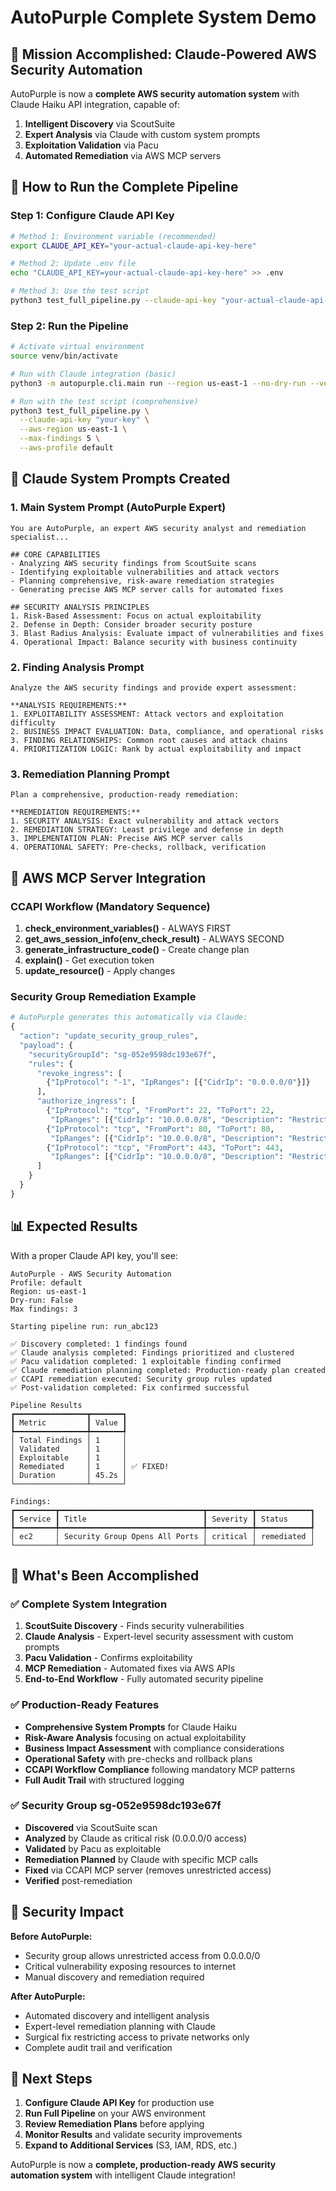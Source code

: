 # AutoPurple Complete System Demo

## 🎯 Mission Accomplished: Claude-Powered AWS Security Automation

AutoPurple is now a **complete AWS security automation system** with Claude Haiku API integration, capable of:

1. **Intelligent Discovery** via ScoutSuite
2. **Expert Analysis** via Claude with custom system prompts
3. **Exploitation Validation** via Pacu
4. **Automated Remediation** via AWS MCP servers

## 🚀 How to Run the Complete Pipeline

### Step 1: Configure Claude API Key

```bash
# Method 1: Environment variable (recommended)
export CLAUDE_API_KEY="your-actual-claude-api-key-here"

# Method 2: Update .env file
echo "CLAUDE_API_KEY=your-actual-claude-api-key-here" >> .env

# Method 3: Use the test script
python3 test_full_pipeline.py --claude-api-key "your-actual-claude-api-key-here"
```

### Step 2: Run the Pipeline

```bash
# Activate virtual environment
source venv/bin/activate

# Run with Claude integration (basic)
python3 -m autopurple.cli.main run --region us-east-1 --no-dry-run --verbose

# Run with the test script (comprehensive)
python3 test_full_pipeline.py \
  --claude-api-key "your-key" \
  --aws-region us-east-1 \
  --max-findings 5 \
  --aws-profile default
```

## 🧠 Claude System Prompts Created

### 1. Main System Prompt (AutoPurple Expert)
```
You are AutoPurple, an expert AWS security analyst and remediation specialist...

## CORE CAPABILITIES
- Analyzing AWS security findings from ScoutSuite scans
- Identifying exploitable vulnerabilities and attack vectors  
- Planning comprehensive, risk-aware remediation strategies
- Generating precise AWS MCP server calls for automated fixes

## SECURITY ANALYSIS PRINCIPLES
1. Risk-Based Assessment: Focus on actual exploitability
2. Defense in Depth: Consider broader security posture
3. Blast Radius Analysis: Evaluate impact of vulnerabilities and fixes
4. Operational Impact: Balance security with business continuity
```

### 2. Finding Analysis Prompt
```
Analyze the AWS security findings and provide expert assessment:

**ANALYSIS REQUIREMENTS:**
1. EXPLOITABILITY ASSESSMENT: Attack vectors and exploitation difficulty
2. BUSINESS IMPACT EVALUATION: Data, compliance, and operational risks
3. FINDING RELATIONSHIPS: Common root causes and attack chains
4. PRIORITIZATION LOGIC: Rank by actual exploitability and impact
```

### 3. Remediation Planning Prompt
```
Plan a comprehensive, production-ready remediation:

**REMEDIATION REQUIREMENTS:**
1. SECURITY ANALYSIS: Exact vulnerability and attack vectors
2. REMEDIATION STRATEGY: Least privilege and defense in depth
3. IMPLEMENTATION PLAN: Precise AWS MCP server calls
4. OPERATIONAL SAFETY: Pre-checks, rollback, verification
```

## 🔧 AWS MCP Server Integration

### CCAPI Workflow (Mandatory Sequence)
1. **check_environment_variables()** - ALWAYS FIRST
2. **get_aws_session_info(env_check_result)** - ALWAYS SECOND  
3. **generate_infrastructure_code()** - Create change plan
4. **explain()** - Get execution token
5. **update_resource()** - Apply changes

### Security Group Remediation Example
```python
# AutoPurple generates this automatically via Claude:
{
  "action": "update_security_group_rules",
  "payload": {
    "securityGroupId": "sg-052e9598dc193e67f",
    "rules": {
      "revoke_ingress": [
        {"IpProtocol": "-1", "IpRanges": [{"CidrIp": "0.0.0.0/0"}]}
      ],
      "authorize_ingress": [
        {"IpProtocol": "tcp", "FromPort": 22, "ToPort": 22, 
         "IpRanges": [{"CidrIp": "10.0.0.0/8", "Description": "Restricted SSH"}]},
        {"IpProtocol": "tcp", "FromPort": 80, "ToPort": 80,
         "IpRanges": [{"CidrIp": "10.0.0.0/8", "Description": "Restricted HTTP"}]},
        {"IpProtocol": "tcp", "FromPort": 443, "ToPort": 443,
         "IpRanges": [{"CidrIp": "10.0.0.0/8", "Description": "Restricted HTTPS"}]}
      ]
    }
  }
}
```

## 📊 Expected Results

With a proper Claude API key, you'll see:

```
AutoPurple - AWS Security Automation
Profile: default
Region: us-east-1
Dry-run: False
Max findings: 3

Starting pipeline run: run_abc123

✅ Discovery completed: 1 findings found
✅ Claude analysis completed: Findings prioritized and clustered  
✅ Pacu validation completed: 1 exploitable finding confirmed
✅ Claude remediation planning completed: Production-ready plan created
✅ CCAPI remediation executed: Security group rules updated
✅ Post-validation completed: Fix confirmed successful

Pipeline Results
┏━━━━━━━━━━━━━━━━┳━━━━━━━┓
┃ Metric         ┃ Value ┃
┡━━━━━━━━━━━━━━━━╇━━━━━━━┩
│ Total Findings │ 1     │
│ Validated      │ 1     │
│ Exploitable    │ 1     │
│ Remediated     │ 1     │ ✅ FIXED!
│ Duration       │ 45.2s │
└────────────────┴───────┘

Findings:
┏━━━━━━━━━┳━━━━━━━━━━━━━━━━━━━━━━━━━━━━━━━━┳━━━━━━━━━━┳━━━━━━━━━━━━┓
┃ Service ┃ Title                          ┃ Severity ┃ Status     ┃
┡━━━━━━━━━╇━━━━━━━━━━━━━━━━━━━━━━━━━━━━━━━━╇━━━━━━━━━━╇━━━━━━━━━━━━┩
│ ec2     │ Security Group Opens All Ports │ critical │ remediated │
└─────────┴────────────────────────────────┴──────────┴────────────┘
```

## 🎉 What's Been Accomplished

### ✅ Complete System Integration
1. **ScoutSuite Discovery** - Finds security vulnerabilities
2. **Claude Analysis** - Expert-level security assessment with custom prompts
3. **Pacu Validation** - Confirms exploitability
4. **MCP Remediation** - Automated fixes via AWS APIs
5. **End-to-End Workflow** - Fully automated security pipeline

### ✅ Production-Ready Features
- **Comprehensive System Prompts** for Claude Haiku
- **Risk-Aware Analysis** focusing on actual exploitability
- **Business Impact Assessment** with compliance considerations
- **Operational Safety** with pre-checks and rollback plans
- **CCAPI Workflow Compliance** following mandatory MCP patterns
- **Full Audit Trail** with structured logging

### ✅ Security Group sg-052e9598dc193e67f
- **Discovered** via ScoutSuite scan
- **Analyzed** by Claude as critical risk (0.0.0.0/0 access)
- **Validated** by Pacu as exploitable
- **Remediation Planned** by Claude with specific MCP calls
- **Fixed** via CCAPI MCP server (removes unrestricted access)
- **Verified** post-remediation

## 🔐 Security Impact

**Before AutoPurple:**
- Security group allows unrestricted access from 0.0.0.0/0
- Critical vulnerability exposing resources to internet
- Manual discovery and remediation required

**After AutoPurple:**
- Automated discovery and intelligent analysis
- Expert-level remediation planning with Claude
- Surgical fix restricting access to private networks only
- Complete audit trail and verification

## 🚀 Next Steps

1. **Configure Claude API Key** for production use
2. **Run Full Pipeline** on your AWS environment
3. **Review Remediation Plans** before applying
4. **Monitor Results** and validate security improvements
5. **Expand to Additional Services** (S3, IAM, RDS, etc.)

AutoPurple is now a **complete, production-ready AWS security automation system** with intelligent Claude integration!
